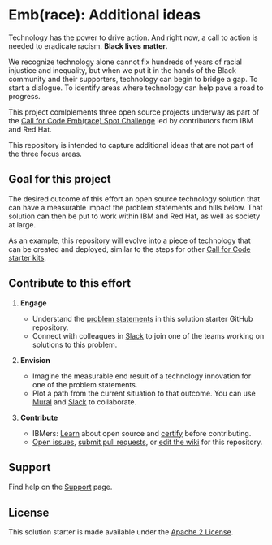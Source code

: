 # Emb(race): Additional ideas

Technology has the power to drive action. And right now, a call to action is needed to eradicate racism. **Black lives matter.**

We recognize technology alone cannot fix hundreds of years of racial injustice and inequality, but when we put it in the hands of the Black community and their supporters, technology can begin to bridge a gap. To start a dialogue. To identify areas where technology can help pave a road to progress.

This project comlplements three open source projects underway as part of the [Call for Code Emb(race) Spot Challenge](https://github.com/topics/embrace-call-for-code) led by contributors from IBM and Red Hat.

This repository is intended to capture additional ideas that are not part of the three focus areas.

## Goal for this project

The desired outcome of this effort an open source technology solution that can
have a measurable impact the problem statements and hills below. That solution
can then be put to work within IBM and Red Hat, as well as society at large.

As an example, this repository will evolve into a piece of technology that can
be created and deployed, similar to the steps for other [Call for Code starter
kits](https://github.com/Call-for-Code).

## Contribute to this effort

1. **Engage**
   * Understand the [problem statements](#problem-statements) in this solution starter GitHub repository.   
   * Connect with colleagues in [Slack](SLACK.md) to join one of the teams working on solutions to this problem.

2. **Envision**
   * Imagine the measurable end result of a technology innovation for one of the problem statements.
   * Plot a path from the current situation to that outcome. You can use [Mural](https://www.mural.co/) and [Slack](SLACK.md) to collaborate.

3. **Contribute**
   * IBMers: [Learn](https://w3.ibm.com/developer/opensource/learn/certify/) about open source and [certify](https://yourlearning.ibm.com/activity/EL01-00001160) before contributing.
   * [Open issues](CONTRIBUTING.md#opening-issues), [submit pull requests](CONTRIBUTING.md#submitting-pull-requests), or [edit the wiki](CONTRIBUTING.md#editing-the-wiki) for this repository.

## Support

Find help on the [Support](SUPPORT.md) page.

## License

This solution starter is made available under the [Apache 2 License](LICENSE).